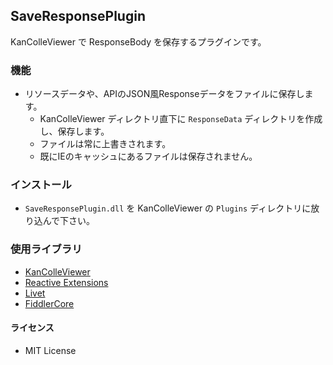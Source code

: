 SaveResponsePlugin
--

KanColleViewer で ResponseBody を保存するプラグインです。

### 機能

* リソースデータや、APIのJSON風Responseデータをファイルに保存します。
    * KanColleViewer ディレクトリ直下に `ResponseData` ディレクトリを作成し、保存します。
    * ファイルは常に上書きされます。
    * 既にIEのキャッシュにあるファイルは保存されません。

### インストール

* `SaveResponsePlugin.dll` を KanColleViewer の `Plugins` ディレクトリに放り込んで下さい。

### 使用ライブラリ

* [KanColleViewer](http://grabacr.net/kancolleviewer)
* [Reactive Extensions](http://rx.codeplex.com/)
* [Livet](http://ugaya40.net/livet)
* [FiddlerCore](http://fiddler2.com/fiddlercore)


#### ライセンス

* MIT License

